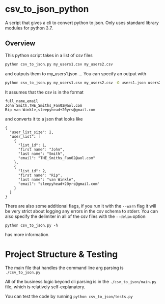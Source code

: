 # csv_to_json_python
A script that gives a cli to convert python to json. Only uses standard library modules for python 3.7.

## Overview
This python script takes in a list of csv files
```bash
python csv_to_json.py my_users1.csv my_users2.csv
```

and outputs them to my_users1.json ... You can specify an output with
```bash
python csv_to_json.py my_users1.csv my_users2.csv -O users1.json users2.json
```

It assumes that the csv is in the format
```
full_name,email
John Smith,THE_Smiths_Fan02@aol.com
Rip van Winkle,sleepyhead+20yrs@gmail.com
```
and converts it to a json that looks like
```
{
  "user_list_size": 2,
  "user_list": [
    {
      "list_id": 1,
      "first name": "John",
      "last name": "Smith",
      "email": "THE_Smiths_Fan02@aol.com"
    },
    {
      "list_id": 2,
      "first name": "Rip",
      "last name": "van Winkle",
      "email": "sleepyhead+20yrs@gmail.com"
    }
  ]
}
```

There are also some additional flags, if you run it with the `--warn` flag it will be very strict about
logging any errors in the csv schema to stderr. You can also specify the delimiter in all of the csv files
with the `--delim` option

```
python csv_to_json.py -h
```
has more information.

# Project Structure & Testing
The main file that handles the command line arg parsing is `./csv_to_json.py`

All of the business logic beyond cli parsing is in the `./csv_to_json/main.py`
file, which is relatively self-explanatory.

You can test the code by running `python csv_to_json/tests.py`
